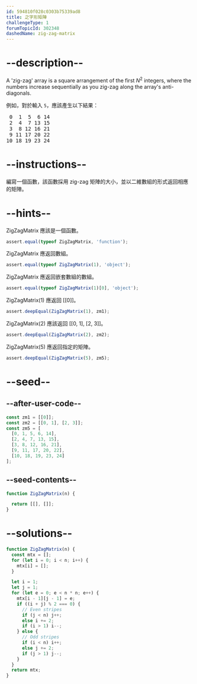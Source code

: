 ```yaml
---
id: 594810f028c0303b75339ad8
title: 之字形矩陣
challengeType: 1
forumTopicId: 302348
dashedName: zig-zag-matrix
---
```


# --description--

A 'zig-zag' array is a square arrangement of the first $N^2$ integers, where the numbers increase sequentially as you zig-zag along the array's anti-diagonals.

例如，對於輸入 `5`，應該產生以下結果：

<pre>
 0  1  5  6 14
 2  4  7 13 15
 3  8 12 16 21
 9 11 17 20 22
10 18 19 23 24
</pre>

# --instructions--

編寫一個函數，該函數採用 zig-zag 矩陣的大小，並以二維數組的形式返回相應的矩陣。

# --hints--

ZigZagMatrix 應該是一個函數。

```js
assert.equal(typeof ZigZagMatrix, 'function');
```

ZigZagMatrix 應返回數組。

```js
assert.equal(typeof ZigZagMatrix(1), 'object');
```

ZigZagMatrix 應返回嵌套數組的數組。

```js
assert.equal(typeof ZigZagMatrix(1)[0], 'object');
```

ZigZagMatrix(1) 應返回 \[[0]]。

```js
assert.deepEqual(ZigZagMatrix(1), zm1);
```

ZigZagMatrix(2) 應該返回 \[[0, 1], [2, 3]]。

```js
assert.deepEqual(ZigZagMatrix(2), zm2);
```

ZigZagMatrix(5) 應返回指定的矩陣。

```js
assert.deepEqual(ZigZagMatrix(5), zm5);
```

# --seed--

## --after-user-code--

```js
const zm1 = [[0]];
const zm2 = [[0, 1], [2, 3]];
const zm5 = [
  [0, 1, 5, 6, 14],
  [2, 4, 7, 13, 15],
  [3, 8, 12, 16, 21],
  [9, 11, 17, 20, 22],
  [10, 18, 19, 23, 24]
];
```

## --seed-contents--

```js
function ZigZagMatrix(n) {

  return [[], []];
}
```

# --solutions--

```js
function ZigZagMatrix(n) {
  const mtx = [];
  for (let i = 0; i < n; i++) {
    mtx[i] = [];
  }

  let i = 1;
  let j = 1;
  for (let e = 0; e < n * n; e++) {
    mtx[i - 1][j - 1] = e;
    if ((i + j) % 2 === 0) {
      // Even stripes
      if (j < n) j++;
      else i += 2;
      if (i > 1) i--;
    } else {
      // Odd stripes
      if (i < n) i++;
      else j += 2;
      if (j > 1) j--;
    }
  }
  return mtx;
}
```
